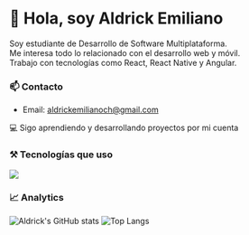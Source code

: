 # 👋 Hola, soy Aldrick Emiliano

Soy estudiante de Desarrollo de Software Multiplataforma.  
Me interesa todo lo relacionado con el desarrollo web y móvil.  
Trabajo con tecnologías como React, React Native y Angular.

### 📫 Contacto
- Email: aldrickemilianoch@gmail.com

💻 Sigo aprendiendo y desarrollando proyectos por mi cuenta


### ⚒️ Tecnologías que uso
<img src="https://skillicons.dev/icons?i=html,css,js,ts,mysql,git,tailwind,react,angular,laravel&perline=11" />

### 📈 Analytics

![Aldrick's GitHub stats](https://github-readme-stats.vercel.app/api?username=EmilianoChavarria&show_icons=true&theme=radical)
![Top Langs](https://github-readme-stats.vercel.app/api/top-langs/?username=EmilianoChavarria&layout=compact&theme=radical)




